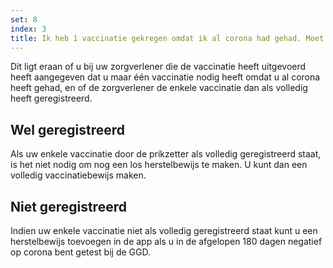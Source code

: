 ```yaml
---
set: 8
index: 3
title: Ik heb 1 vaccinatie gekregen omdat ik al corona had gehad. Moet ik nu ook een herstelbewijs maken?
---
```

Dit ligt eraan of u bij uw zorgverlener die de vaccinatie heeft uitgevoerd heeft aangegeven dat u maar één vaccinatie nodig heeft omdat u al corona heeft gehad, en of de zorgverlener de enkele vaccinatie dan als volledig heeft geregistreerd.  

## Wel geregistreerd 

Als uw enkele vaccinatie door de prikzetter als volledig geregistreerd staat, is het niet nodig om nog een los herstelbewijs te maken. U kunt dan een volledig vaccinatiebewijs maken.

## Niet geregistreerd

Indien uw enkele vaccinatie niet als volledig geregistreerd staat kunt u een herstelbewijs toevoegen in de app als u in de afgelopen 180 dagen negatief op corona bent getest bij de GGD. 
